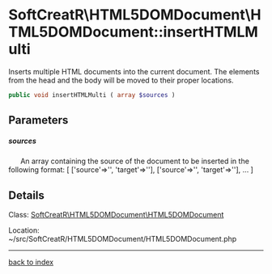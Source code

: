 # SoftCreatR\HTML5DOMDocument\HTML5DOMDocument::insertHTMLMulti

Inserts multiple HTML documents into the current document. The elements from the head and the body will be moved to their proper locations.

```php
public void insertHTMLMulti ( array $sources )
```

## Parameters

##### sources

&nbsp;&nbsp;&nbsp;&nbsp;&nbsp;&nbsp;An array containing the source of the document to be inserted in the following format: [ ['source'=>'', 'target'=>''], ['source'=>'', 'target'=>''], ... ]

## Details

Class: [SoftCreatR\HTML5DOMDocument\HTML5DOMDocument](softcreatr.html5domdocument.html5domdocument.class.md)

Location: ~/src/SoftCreatR/HTML5DOMDocument/HTML5DOMDocument.php

---

[back to index](index.md)

